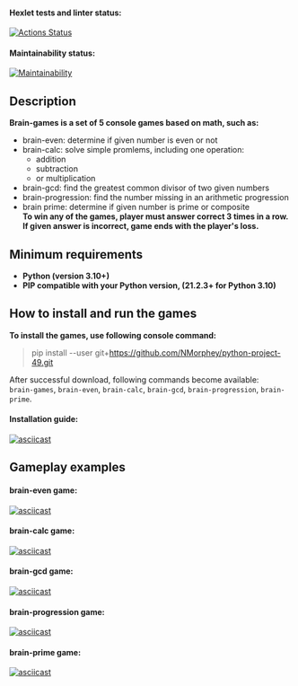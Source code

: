 #### Hexlet tests and linter status:
[![Actions Status](https://github.com/NMorphey/python-project-49/workflows/hexlet-check/badge.svg)](https://github.com/NMorphey/python-project-49/actions)
#### Maintainability status:
[![Maintainability](https://api.codeclimate.com/v1/badges/7eb1211020aaea7b9b83/maintainability)](https://codeclimate.com/github/NMorphey/python-project-49/maintainability)
## Description
**Brain-games is a set of 5 console games based on math, such as:**
* brain-even: determine if given number is even or not
* brain-calc: solve simple promlems, including one operation:
    * addition
    * subtraction
    * or multiplication
* brain-gcd: find the greatest common divisor of two given numbers
* brain-progression: find the number missing in an arithmetic progression
* brain prime: determine if given number is prime or composite  
**To win any of the games, player must answer correct 3 times in a row. If given answer is incorrect, game ends with the player's loss.**
## Minimum requirements
* **Python (version 3.10+)**
* **PIP compatible with your Python version, (21.2.3+ for Python 3.10)**
## How to install and run the games
**To install the games, use following console command:**
>
> pip install --user git+https://github.com/NMorphey/python-project-49.git  
>
After successful download, following commands become available:  
`brain-games`, `brain-even`, `brain-calc`, `brain-gcd`, `brain-progression`, `brain-prime`.  
#### Installation guide:
[![asciicast](https://asciinema.org/a/FwbJPeD759RtqdekNVMCqvwGK.svg)](https://asciinema.org/a/FwbJPeD759RtqdekNVMCqvwGK)
## Gameplay examples
#### brain-even game:
[![asciicast](https://asciinema.org/a/qEL7TggIN5tqCA6mBop2ZNTIT.svg)](https://asciinema.org/a/qEL7TggIN5tqCA6mBop2ZNTIT)
#### brain-calc game:
[![asciicast](https://asciinema.org/a/3N22CLAs5JEHqmj4ecXBo0YCD.svg)](https://asciinema.org/a/3N22CLAs5JEHqmj4ecXBo0YCD)
#### brain-gcd game:
[![asciicast](https://asciinema.org/a/vOd09iVkUIudgOwR7FNAHvQp4.svg)](https://asciinema.org/a/vOd09iVkUIudgOwR7FNAHvQp4)
#### brain-progression game:
[![asciicast](https://asciinema.org/a/TZR1kXzQ6N8mbqSg4mdIiwG57.svg)](https://asciinema.org/a/TZR1kXzQ6N8mbqSg4mdIiwG57)
#### brain-prime game:
[![asciicast](https://asciinema.org/a/KaTYq1GpmNKTilr5pjdnLuCmx.svg)](https://asciinema.org/a/KaTYq1GpmNKTilr5pjdnLuCmx)